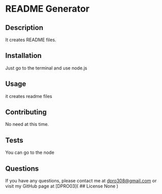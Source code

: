 # README Generator

## Description

It creates README files.

## Installation

Just go to the terminal and use node.js

## Usage

it creates readme files

## Contributing

No need at this time.

## Tests

You can go to the node

## Questions

If you have any questions, please contact me at dpro308@gmail.com or visit my GitHub page at
[DPRO03]( ## License
None
)

